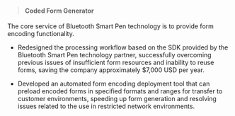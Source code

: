 > <h4> Coded Form Generator </h4>

 The core service of Bluetooth Smart Pen technology is to provide form encoding functionality.

- Redesigned the processing workflow based on the SDK provided by the Bluetooth Smart Pen technology partner, successfully overcoming previous issues of insufficient form resources and inability to reuse forms, saving the company approximately $7,000 USD per year.

- Developed an automated form encoding deployment tool that can preload encoded forms in specified formats and ranges for transfer to customer environments, speeding up form generation and resolving issues related to the use in restricted network environments.